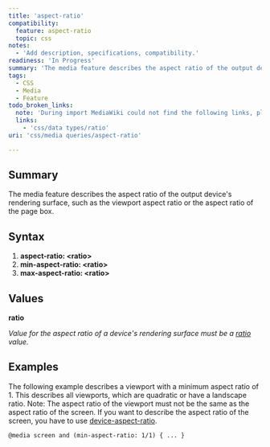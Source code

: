 ```yaml
---
title: 'aspect-ratio'
compatibility:
  feature: aspect-ratio
  topic: css
notes:
  - 'Add description, specifications, compatibility.'
readiness: 'In Progress'
summary: 'The media feature describes the aspect ratio of the output device''s rendering surface, such as the viewport aspect ratio or the aspect ratio of the page box.'
tags:
  - CSS
  - Media
  - Feature
todo_broken_links:
  note: 'During import MediaWiki could not find the following links, please fix and adjust this list.'
  links:
    - 'css/data types/ratio'
uri: 'css/media queries/aspect-ratio'

---
```

## Summary

The media feature describes the aspect ratio of the output device's rendering surface, such as the viewport aspect ratio or the aspect ratio of the page box.

## Syntax

1.  **aspect-ratio: \<ratio\>**
2.  **min-aspect-ratio: \<ratio\>**
3.  **max-aspect-ratio: \<ratio\>**

## Values

**ratio**

*Value for the aspect ratio of a device's rendering surface must be a [ratio](/w/index.php?title=css/data_types/ratio&action=edit&redlink=1) value.*

## Examples

The following example describes a viewport with a minimum aspect ratio of 1. This describes all viewports, which are quadratic or have a landscape ratio. Note: The aspect ratio of the viewport must not be the same as the aspect ratio of the screen. If you want to describe the aspect ratio of the screen, you have to use [device-aspect-ratio](/css/media_queries/device-aspect-ratio).

``` html
@media screen and (min-aspect-ratio: 1/1) { ... }
```

